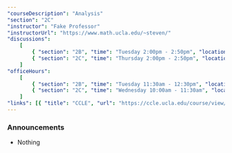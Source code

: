 ```yaml
---
"courseDescription": "Analysis"
"section": "2C"
"instructor": "Fake Professor"
"instructorUrl": "https://www.math.ucla.edu/~steven/"
"discussions":
    [
        { "section": "2B", "time": "Tuesday 2:00pm - 2:50pm", "location": "MS 5117" },
        { "section": "2C", "time": "Thursday 2:00pm - 2:50pm", "location": "MS 6229" },
    ]
"officeHours":
    [
        { "section": "2B", "time": "Tuesday 11:30am - 12:30pm", "location": "MS 3949" },
        { "section": "2C", "time": "Wednesday 10:00am - 11:30am", "location": "MS 3949" },
    ]
"links": [{ "title": "CCLE", "url": "https://ccle.ucla.edu/course/view/20F-MATH134-2" }]
---
```


### Announcements

-   Nothing
